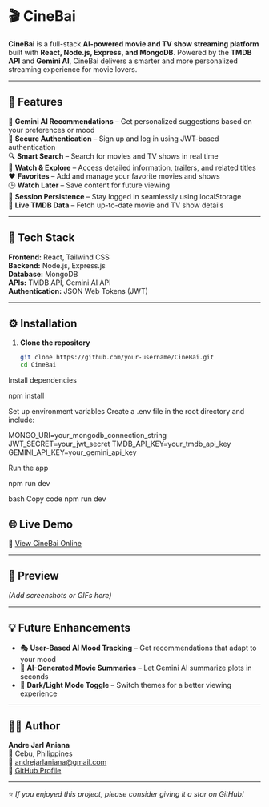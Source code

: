 # 🎬 CineBai

**CineBai** is a full-stack **AI-powered movie and TV show streaming platform** built with **React, Node.js, Express, and MongoDB**. Powered by the **TMDB API** and **Gemini AI**, CineBai delivers a smarter and more personalized streaming experience for movie lovers.

---

## 🚀 Features
🤖 **Gemini AI Recommendations** – Get personalized suggestions based on your preferences or mood  
🔐 **Secure Authentication** – Sign up and log in using JWT-based authentication  
🔍 **Smart Search** – Search for movies and TV shows in real time  
🎥 **Watch & Explore** – Access detailed information, trailers, and related titles  
❤️ **Favorites** – Add and manage your favorite movies and shows  
🕒 **Watch Later** – Save content for future viewing  
🔄 **Session Persistence** – Stay logged in seamlessly using localStorage  
📡 **Live TMDB Data** – Fetch up-to-date movie and TV show details  

---

## 🧠 Tech Stack

**Frontend:** React, Tailwind CSS  
**Backend:** Node.js, Express.js  
**Database:** MongoDB  
**APIs:** TMDB API, Gemini AI API  
**Authentication:** JSON Web Tokens (JWT)

---

## ⚙️ Installation

1. **Clone the repository**
   ```bash
   git clone https://github.com/your-username/CineBai.git
   cd CineBai

Install dependencies

npm install


Set up environment variables
Create a .env file in the root directory and include:

MONGO_URI=your_mongodb_connection_string
JWT_SECRET=your_jwt_secret
TMDB_API_KEY=your_tmdb_api_key
GEMINI_API_KEY=your_gemini_api_key


Run the app

npm run dev

bash
Copy code
npm run dev


## 🌐 Live Demo
🔗 [View CineBai Online](https://your-deployed-link.com)

---

## 📸 Preview
*(Add screenshots or GIFs here)*

---

## 💡 Future Enhancements
- 🎭 **User-Based AI Mood Tracking** – Get recommendations that adapt to your mood  
- 🧩 **AI-Generated Movie Summaries** – Let Gemini AI summarize plots in seconds  
- 🌙 **Dark/Light Mode Toggle** – Switch themes for a better viewing experience  

---

## 🧑‍💻 Author
**Andre Jarl Aniana**  
📍 Cebu, Philippines  
📧 [andrejarlaniana@gmail.com](mailto:andrejarlaniana@gmail.com)  
🔗 [GitHub Profile](https://github.com/AndreJarl)

---

⭐ *If you enjoyed this project, please consider giving it a star on GitHub!*

